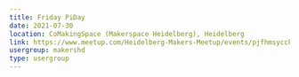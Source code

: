 ```yaml
---
title: Friday PiDay
date: 2021-07-30
location: CoMakingSpace (Makerspace Heidelberg), Heidelberg
link: https://www.meetup.com/Heidelberg-Makers-Meetup/events/pjfhmsycckbnc/
usergroup: makershd
type: usergroup
---
```

